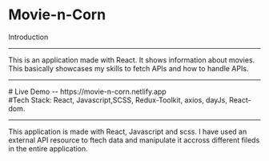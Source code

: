 #                           Movie-n-Corn



Introduction

<hr/>
This is an application made with React. It shows information about movies. This basically showcases my skills to fetch APIs and how to handle APIs.
<br/>
 
<hr/>
# Live Demo -- https://movie-n-corn.netlify.app <br/>
#Tech Stack: React, Javascript,SCSS, Redux-Toolkit, axios, dayJs, React-dom. <br/>

<hr/>
This application is made with React, Javascript and scss. I have used an external API resource to ftech data and manipulate it accross different fileds in the entire application.
